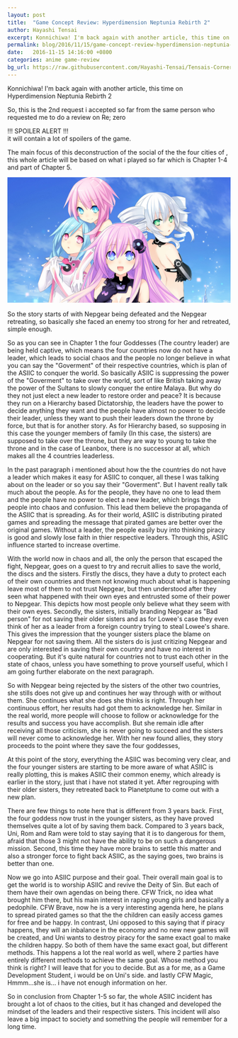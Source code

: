 ```yaml
---
layout: post
title:  "Game Concept Review: Hyperdimension Neptunia Rebirth 2"
author: Hayashi Tensai
excerpt: Konnichiwa! I'm back again with another article, this time on Hyperdimension Neptunia Rebirth 2. The main focus of this deconstruction of the social of the the four cities of <Hyperdimension>, this whole article will be based on what i played so far which is Chapter 1-4 and part of Chapter 5.
permalink: blog/2016/11/15/game-concept-review-hyperdimension-neptunia-rebirth-2
date:   2016-11-15 14:16:00 +0800
categories: anime game-review
bg_url: https://raw.githubusercontent.com/Hayashi-Tensai/Tensais-Corner/master/assets/blog-images/anime/rebirth-2.jpg
---
```


Konnichiwa! I'm back again with another article, this time on Hyperdimension Neptunia Rebirth 2

So, this is the 2nd request i accepted so far from the same person who requested me to do a review on Re; zero

!!! SPOILER ALERT !!!  
it will contain a lot of spoilers of the game.

The main focus of this deconstruction of the social of the the four cities of <Hyperdimension>, this whole article will be based on what i played so far which is Chapter 1-4 and part of Chapter 5.

![Rebirth 2 Image](https://raw.githubusercontent.com/Hayashi-Tensai/Tensais-Corner/master/assets/blog-images/anime/rebirth-2.jpg)

So the story starts of with Nepgear being defeated and the Nepgear retreating, so basically she faced an enemy too strong for her and retreated, simple enough.

So as you can see in Chapter 1 the four Goddesses (The country leader) are being held captive, which means the four countries now do not have a leader, which leads to social chaos and the people no longer believe in what you can say the "Goverment" of their respective countries, which is plan of the ASIIC to conquer the world. So basically ASIIC is suppressing the power of the "Goverment" to take over the world, sort of like British taking away the power of the Sultans to slowly conquer the entire Malaya. But why do they not just elect a new leader to restore order and peace? It is because they run on a Hierarchy based Dictatorship, the leaders have the power to decide anything they want and the people have almost no power to decide their leader, unless they want to push their leaders down the throne by force, but that is for another story. As for Hierarchy based, so supposing in this case the younger members of family (In this case, the sisters) are supposed to take over the throne, but they are way to young to take the throne and in the case of Leanbox, there is no successor at all, which makes all the 4 countries leaderless.

In the past paragraph i mentioned about how the the countries do not have a leader which makes it easy for ASIIC to conquer, all these I was talking about on the leader or so you say their "Goverment". But I havent really talk much about the people. As for the people, they have no one to lead them and the people have no power to elect a new leader, which brings the people into chaos and confusion. This lead them believe the propaganda of the ASIIC that is spreading. As for their world, ASIIC is distributing pirated games and spreading the message that pirated games are better over the original games. Without a leader, the people easily buy into thinking piracy is good and slowly lose faith in thier respective leaders. Through this, ASIIC influence started to increase overtime.

With the world now in chaos and all, the only the person that escaped the fight, Nepgear, goes on a quest to try and recruit allies to save the world, the discs and the sisters. Firstly the discs, they have a duty to protect each of their own countries and them not knowing much about what is happening leave most of them to not trust Nepgear, but then understood after they seen what happened with their own eyes and entrusted some of their power to Nepgear. This depicts how most people only believe what they seem with their own eyes. Secondly, the sisters, initially branding Nepgear as "Bad person" for not saving their older sisters and as for Lowee's case they even think of her as a leader from a foreign country trying to steal Lowee's share. This gives the impression that the younger sisters place the blame on Nepgear for not saving them. All the sisters do is just critizing Nepgear and are only interested in saving their own country and have no interest in cooperating. But it's quite natural for countries not to trust each other in the state of chaos, unless you have something to prove yourself useful, which I am going further elaborate on the next paragraph.

So with Nepgear being rejected by the sisters of the other two countries, she stills does not give up and continues her way through with or without them. She continues what she does she thinks is right. Through her continuous effort, her results had got them to acknowledge her. Similar in the real world, more people will choose to follow or acknowledge for the results and success you have accomplish. But she remain idle after receiving all those criticism, she is never going to succeed and the sisters will never come to acknowledge her. With her new found allies, they story proceeds to the point where they save the four goddesses, 

At this point of the story, everything the ASIIC was becoming very clear, and the four younger sisters are starting to be more aware of what ASIIC is really plotting, this is makes ASIIC their common enemy, which already is earlier in the story, just that i have not stated it yet. After regrouping with their older sisters, they retreated back to Planetptune to come out with a new plan.

There are few things to note here that is different from 3 years back. First, the four goddess now trust in the younger sisters, as they have proved themselves quite a lot of by saving them back. Compared to 3 years back, Uni, Rom and Ram were told to stay saying that it is to dangerous for them, afraid that those 3 might not have the ability to be on such a dangerous mission. Second, this time they have more brains to settle this matter and also a stronger force to fight back ASIIC, as the saying goes, two brains is better than one.

Now we go into ASIIC purpose and their goal. Their overall main goal is to get the world is to worship ASIIC and revive the Deity of Sin. But each of them have their own agendas on being there. CFW Trick, no idea what brought him there, but his main interest in raping young girls and basically a pedophile. CFW Brave, now he is a very interesting agenda here, he plans to spread pirated games so that the the children can easily access games for free and be happy. In contrast, Uni opposed to this saying that if piracy happens, they will an inbalance in the economy and no new new games will be created, and Uni wants to destroy piracy for the same exact goal to make the children happy. So both of them have the same exact goal, but different methods. This happens a lot the real world as well, where 2 parties have entirely different methods to achieve the same goal. Whose method you think is right? I will leave that for you to decide. But as a for me, as a Game Development Student, i would be on Uni's side. and lastly CFW Magic, Hmmm...she is... i have not enough information on her.

So in conclusion from Chapter 1-5 so far, the whole ASIIC incident has brought a lot of chaos to the cities, but it has changed and developed the mindset of the leaders and their respective sisters. This incident will also leave a big impact to society and something the people will remember for a long time.